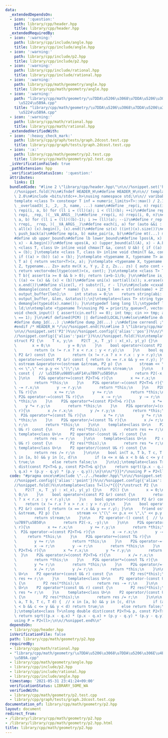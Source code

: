 ```yaml
---
data:
  _extendedDependsOn:
  - icon: ':question:'
    path: library/cpp/header.hpp
    title: library/cpp/header.hpp
  _extendedRequiredBy:
  - icon: ':warning:'
    path: library/cpp/include/angle.hpp
    title: library/cpp/include/angle.hpp
  - icon: ':warning:'
    path: library/cpp/include/p2.hpp
    title: library/cpp/include/p2.hpp
  - icon: ':warning:'
    path: library/cpp/include/rational.hpp
    title: library/cpp/include/rational.hpp
  - icon: ':warning:'
    path: library/cpp/math/geometry/angle.hpp
    title: library/cpp/math/geometry/angle.hpp
  - icon: ':warning:'
    path: "library/cpp/math/geometry/\u7DDA\u5206\u3068\u7DDA\u5206\u306E\u4EA4\u5DEE\
      \u5224\u5B9A.cpp"
    title: "library/cpp/math/geometry/\u7DDA\u5206\u3068\u7DDA\u5206\u306E\u4EA4\u5DEE\
      \u5224\u5B9A.cpp"
  - icon: ':warning:'
    path: library/cpp/math/rational.hpp
    title: library/cpp/math/rational.hpp
  _extendedVerifiedWith:
  - icon: ':heavy_check_mark:'
    path: library/cpp/graph/tests/graph.2dcost.test.cpp
    title: library/cpp/graph/tests/graph.2dcost.test.cpp
  - icon: ':x:'
    path: library/cpp/math/geometry/p2.test.cpp
    title: library/cpp/math/geometry/p2.test.cpp
  _isVerificationFailed: true
  _pathExtension: hpp
  _verificationStatusIcon: ':question:'
  attributes:
    links: []
  bundledCode: "#line 2 \"library/cpp/header.hpp\"\n\n//%snippet.set('header')%\n\
    //%snippet.fold()%\n#ifndef HEADER_H\n#define HEADER_H\n\n// template version\
    \ 2.0\n#include <bits/stdc++.h>\nusing namespace std;\n\n// varibable settings\n\
    template <class T> constexpr T inf = numeric_limits<T>::max() / 2.1;\n\n#define\
    \ _overload3(_1, _2, _3, name, ...) name\n#define _rep(i, n) repi(i, 0, n)\n#define\
    \ repi(i, a, b) for (ll i = (ll)(a); i < (ll)(b); ++i)\n#define rep(...) _overload3(__VA_ARGS__,\
    \ repi, _rep, )(__VA_ARGS__)\n#define _rrep(i, n) rrepi(i, 0, n)\n#define rrepi(i,\
    \ a, b) for (ll i = (ll)((b)-1); i >= (ll)(a); --i)\n#define r_rep(...) _overload3(__VA_ARGS__,\
    \ rrepi, _rrep, )(__VA_ARGS__)\n#define each(i, a) for (auto &&i : a)\n#define\
    \ all(x) (x).begin(), (x).end()\n#define sz(x) ((int)(x).size())\n#define pb(a)\
    \ push_back(a)\n#define mp(a, b) make_pair(a, b)\n#define mt(...) make_tuple(__VA_ARGS__)\n\
    #define ub upper_bound\n#define lb lower_bound\n#define lpos(A, x) (lower_bound(all(A),\
    \ x) - A.begin())\n#define upos(A, x) (upper_bound(all(A), x) - A.begin())\ntemplate\
    \ <class T, class U> inline void chmax(T &a, const U &b) { if ((a) < (b)) (a)\
    \ = (b); }\ntemplate <class T, class U> inline void chmin(T &a, const U &b) {\
    \ if ((a) > (b)) (a) = (b); }\ntemplate <typename X, typename T> auto mv(X x,\
    \ T a) { return vector<T>(x, a); }\ntemplate <typename X, typename Y, typename\
    \ Z, typename... Zs> auto mv(X x, Y y, Z z, Zs... zs) { auto cont = mv(y, z, zs...);\
    \ return vector<decltype(cont)>(x, cont); }\n\ntemplate <class T> T cdiv(T a,\
    \ T b){ assert(a >= 0 && b > 0); return (a+b-1)/b; }\n\n#define is_in(x, a, b)\
    \ ((a) <= (x) && (x) < (b))\n#define uni(x) sort(all(x)); x.erase(unique(all(x)),\
    \ x.end())\n#define slice(l, r) substr(l, r - l)\n\n#include <cxxabi.h>\nstring\
    \ demangle(const char * name) {\n    size_t len = strlen(name) + 256;\n    char\
    \ output_buffer[len];\n    int status = 0;\n    return string(abi::__cxa_demangle(name,\
    \ output_buffer, &len, &status));\n}\ntemplate<class T> string type(T x){ return\
    \ demangle(typeid(x).name()); }\n\ntypedef long long ll;\ntypedef long double\
    \ ld;\n\ntemplate <typename T>\nusing PQ = priority_queue<T, vector<T>, greater<T>>;\n\
    void check_input() { assert(cin.eof() == 0); int tmp; cin >> tmp; assert(cin.eof()\
    \ == 1); }\n\n#if defined(PCM) || defined(LOCAL)\n#else\n#define dump(...) ;\n\
    #define dump_1d(...) ;\n#define dump_2d(...) ;\n#define cerrendl ;\n#endif\n\n\
    #endif /* HEADER_H */\n//%snippet.end()%\n#line 3 \"library/cpp/math/geometry/p2.hpp\"\
    \n\n//%snippet.set('P2')%\n//%snippet.config({'alias':'pos'})%\n//%snippet.config({'alias':'point'})%\n\
    //%snippet.config({'alias':'pair'})%\n//%snippet.fold()%\n\ntemplate<class T=ll>/*{{{*/\n\
    struct P2 {\n    T x, y;\n    P2(T _x, T _y) : x(_x), y(_y) {}\n    P2() {\n \
    \       x = 0;\n        y = 0;\n    }\n    bool operator<(const P2 &r) const {\n\
    \        return (x != r.x ? x < r.x : y < r.y);\n    }\n    bool operator>(const\
    \ P2 &r) const {\n        return (x != r.x ? x > r.x : y > r.y);\n    }\n    bool\
    \ operator==(const P2 &r) const { return (x == r.x && y == r.y); }\n\n    friend\
    \ ostream &operator<<(ostream &stream, P2 p) {\n        stream << \"(\" << p.x\
    \ << \",\" << p.y << \")\";\n        return stream;\n    }\n\n    P2 operator-()\
    \ const {  // \u5358\u9805\u6F14\u7B97\u5B50\n        return P2(-x, -y);\n   \
    \ }\n\n    P2& operator+=(const P2<T>& r){\n        x += r.x;\n        y += r.y;\n\
    \        return *this;\n    }\n    P2& operator-=(const P2<T>& r){\n        x\
    \ -= r.x;\n        y -= r.y;\n        return *this;\n    }\n    P2& operator+=(const\
    \ T& r){\n        x += r;\n        y += r;\n        return *this;\n    }\n   \
    \ P2& operator-=(const T& r){\n        x -= r;\n        y -= r;\n        return\
    \ *this;\n    }\n    P2& operator*=(const P2<T>& r){\n        x *= r.x;\n    \
    \    y *= r.y;\n        return *this;\n    }\n    P2& operator/=(const P2<T>&\
    \ r){\n        x /= r.x;\n        y /= r.y;\n        return *this;\n    }\n  \
    \  P2& operator*=(const T& r){\n        x *= r;\n        y *= r;\n        return\
    \ *this;\n    }\n    P2& operator/=(const T& r){\n        x /= r;\n        y /=\
    \ r;\n        return *this;\n    }\n\n    template<class U>\n    P2 operator+(const\
    \ U& r) const {\n        P2 res(*this);\n        return res += r;\n    }\n   \
    \ template<class U>\n    P2 operator-(const U& r) const {\n        P2 res(*this);\n\
    \        return res -= r;\n    }\n\n    template<class U>\n    P2 operator*(const\
    \ U& r) const {\n        P2 res(*this);\n        return res *= r;\n    }\n   \
    \ template<class U>\n    P2 operator/(const U& r) const {\n        P2 res(*this);\n\
    \        return res /= r;\n    }\n\n\n    bool in(T a, T b, T c, T d) {  // x\
    \ in [a, b) && y in [c, d)\n        if (a <= x && x < b && c <= y && y < d) return\
    \ true;\n        else return false;\n    }\n\n};\ntemplate<class T>\nlong double\
    \ dist(const P2<T>& p, const P2<T>& q){\n    return sqrt((p.x - q.x) * (p.x -\
    \ q.x) + (p.y - q.y) * (p.y - q.y));\n}\n\n/*}}}*/\nusing P = P2<ll>;\n\n//%snippet.end%\n"
  code: "#pragma once\n#include \"../../header.hpp\"\n\n//%snippet.set('P2')%\n//%snippet.config({'alias':'pos'})%\n\
    //%snippet.config({'alias':'point'})%\n//%snippet.config({'alias':'pair'})%\n\
    //%snippet.fold()%\n\ntemplate<class T=ll>/*{{{*/\nstruct P2 {\n    T x, y;\n\
    \    P2(T _x, T _y) : x(_x), y(_y) {}\n    P2() {\n        x = 0;\n        y =\
    \ 0;\n    }\n    bool operator<(const P2 &r) const {\n        return (x != r.x\
    \ ? x < r.x : y < r.y);\n    }\n    bool operator>(const P2 &r) const {\n    \
    \    return (x != r.x ? x > r.x : y > r.y);\n    }\n    bool operator==(const\
    \ P2 &r) const { return (x == r.x && y == r.y); }\n\n    friend ostream &operator<<(ostream\
    \ &stream, P2 p) {\n        stream << \"(\" << p.x << \",\" << p.y << \")\";\n\
    \        return stream;\n    }\n\n    P2 operator-() const {  // \u5358\u9805\u6F14\
    \u7B97\u5B50\n        return P2(-x, -y);\n    }\n\n    P2& operator+=(const P2<T>&\
    \ r){\n        x += r.x;\n        y += r.y;\n        return *this;\n    }\n  \
    \  P2& operator-=(const P2<T>& r){\n        x -= r.x;\n        y -= r.y;\n   \
    \     return *this;\n    }\n    P2& operator+=(const T& r){\n        x += r;\n\
    \        y += r;\n        return *this;\n    }\n    P2& operator-=(const T& r){\n\
    \        x -= r;\n        y -= r;\n        return *this;\n    }\n    P2& operator*=(const\
    \ P2<T>& r){\n        x *= r.x;\n        y *= r.y;\n        return *this;\n  \
    \  }\n    P2& operator/=(const P2<T>& r){\n        x /= r.x;\n        y /= r.y;\n\
    \        return *this;\n    }\n    P2& operator*=(const T& r){\n        x *= r;\n\
    \        y *= r;\n        return *this;\n    }\n    P2& operator/=(const T& r){\n\
    \        x /= r;\n        y /= r;\n        return *this;\n    }\n\n    template<class\
    \ U>\n    P2 operator+(const U& r) const {\n        P2 res(*this);\n        return\
    \ res += r;\n    }\n    template<class U>\n    P2 operator-(const U& r) const\
    \ {\n        P2 res(*this);\n        return res -= r;\n    }\n\n    template<class\
    \ U>\n    P2 operator*(const U& r) const {\n        P2 res(*this);\n        return\
    \ res *= r;\n    }\n    template<class U>\n    P2 operator/(const U& r) const\
    \ {\n        P2 res(*this);\n        return res /= r;\n    }\n\n\n    bool in(T\
    \ a, T b, T c, T d) {  // x in [a, b) && y in [c, d)\n        if (a <= x && x\
    \ < b && c <= y && y < d) return true;\n        else return false;\n    }\n\n\
    };\ntemplate<class T>\nlong double dist(const P2<T>& p, const P2<T>& q){\n   \
    \ return sqrt((p.x - q.x) * (p.x - q.x) + (p.y - q.y) * (p.y - q.y));\n}\n\n/*}}}*/\n\
    using P = P2<ll>;\n\n//%snippet.end%\n"
  dependsOn:
  - library/cpp/header.hpp
  isVerificationFile: false
  path: library/cpp/math/geometry/p2.hpp
  requiredBy:
  - library/cpp/math/rational.hpp
  - "library/cpp/math/geometry/\u7DDA\u5206\u3068\u7DDA\u5206\u306E\u4EA4\u5DEE\u5224\
    \u5B9A.cpp"
  - library/cpp/math/geometry/angle.hpp
  - library/cpp/include/p2.hpp
  - library/cpp/include/rational.hpp
  - library/cpp/include/angle.hpp
  timestamp: '2021-05-31 23:41:24+09:00'
  verificationStatus: LIBRARY_SOME_WA
  verifiedWith:
  - library/cpp/math/geometry/p2.test.cpp
  - library/cpp/graph/tests/graph.2dcost.test.cpp
documentation_of: library/cpp/math/geometry/p2.hpp
layout: document
redirect_from:
- /library/library/cpp/math/geometry/p2.hpp
- /library/library/cpp/math/geometry/p2.hpp.html
title: library/cpp/math/geometry/p2.hpp
---
```

